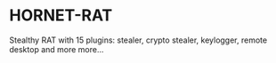 # HORNET-RAT
Stealthy RAT with 15 plugins: stealer, crypto stealer, keylogger, remote desktop and more more...
